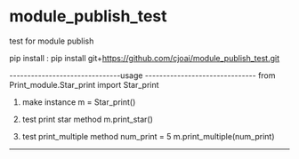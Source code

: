# module_publish_test
test for module publish

pip install : pip install git+https://github.com/cjoai/module_publish_test.git

-------------------------------usage -------------------------------
from Print_module.Star_print import Star_print

1. make instance 
   m = Star_print()
   
2. test print star method
  m.print_star()
  
3. test print_multiple method
  num_print = 5
  m.print_multiple(num_print)
  
  ------------------------------------------------------------------
